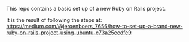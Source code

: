 This repo contains a basic set up of a new Ruby on Rails project. 

It is the result of following the steps at:
https://medium.com/@jeroenboers_7656/how-to-set-up-a-brand-new-ruby-on-rails-project-using-ubuntu-c73a25ecdfe9
